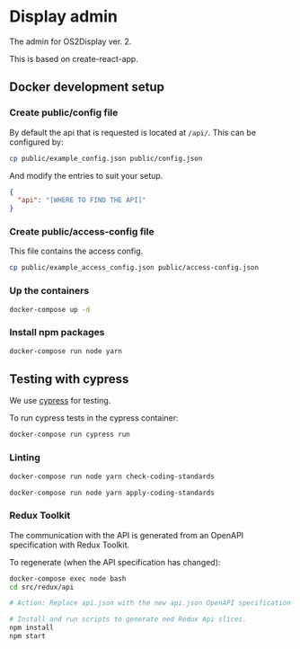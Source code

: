 # Display admin

The admin for OS2Display ver. 2.

This is based on create-react-app.

## Docker development setup

### Create public/config file

By default the api that is requested is located at `/api/`.
This can be configured by:

```bash
cp public/example_config.json public/config.json
```

And modify the entries to suit your setup.

```json
{
  "api": "[WHERE TO FIND THE API]"
}
```

### Create public/access-config file

This file contains the access config.

```bash
cp public/example_access_config.json public/access-config.json
```

### Up the containers

```bash
docker-compose up -d
```

### Install npm packages

```bash
docker-compose run node yarn
```

## Testing with cypress

We use [cypress](https://www.cypress.io/) for testing.

To run cypress tests in the cypress container:

```bash
docker-compose run cypress run
```

### Linting

```bash
docker-compose run node yarn check-coding-standards
```

```bash
docker-compose run node yarn apply-coding-standards
```

### Redux Toolkit

The communication with the API is generated from an OpenAPI
specification with Redux Toolkit.

To regenerate (when the API specification has changed):

```bash
docker-compose exec node bash
cd src/redux/api

# Action: Replace api.json with the new api.json OpenAPI specification

# Install and run scripts to generate ned Redux Api slices.
npm install
npm start
```
